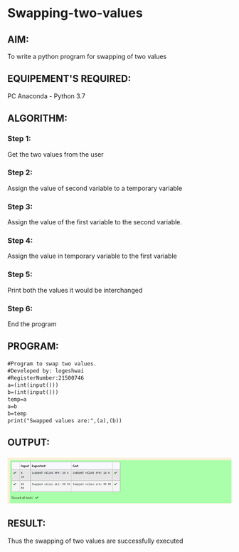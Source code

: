 # Swapping-two-values
## AIM:
To write a python program for swapping of two values
## EQUIPEMENT'S REQUIRED: 
PC
Anaconda - Python 3.7
## ALGORITHM: 
### Step 1:
Get the two values from the user
### Step 2: 
Assign the value of second variable to a temporary variable 
### Step 3: 
Assign the value of the first variable to the second variable.
### Step 4:  
Assign the value in temporary variable to the first variable
### Step 5: 
Print both the values it would be interchanged
### Step 6: 
End the program
## PROGRAM:
```
#Program to swap two values.
#Developed by: logeshwai
#RegisterNumber:21500746
a=(int(input()))
b=(int(input()))
temp=a
a=b
b=temp
print("Swapped values are:",(a),(b))
```
## OUTPUT:
![output](./EX01OUTPUT.png)

## RESULT:
Thus the swapping of two values are successfully executed



